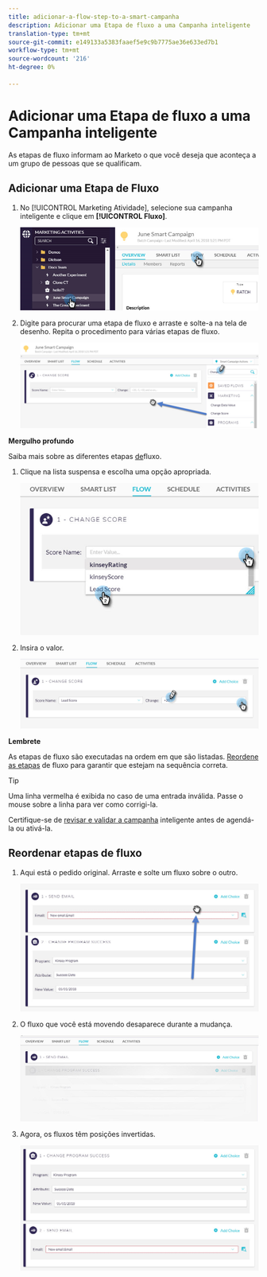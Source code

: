 ```yaml
---
title: adicionar-a-flow-step-to-a-smart-campanha
description: Adicionar uma Etapa de fluxo a uma Campanha inteligente
translation-type: tm+mt
source-git-commit: e149133a5383faaef5e9c9b7775ae36e633ed7b1
workflow-type: tm+mt
source-wordcount: '216'
ht-degree: 0%

---
```



# Adicionar uma Etapa de fluxo a uma Campanha inteligente

As etapas de fluxo informam ao Marketo o que você deseja que aconteça a um grupo de pessoas que se qualificam.

## Adicionar uma Etapa de Fluxo

1. No [!UICONTROL Marketing Atividade], selecione sua campanha inteligente e clique em **[!UICONTROL Fluxo]**.

   ![Imagem Um](/help/sky/assets/smart-campaigns/add-a-flow-step-to-a-smart-campaign/add-a-flow-step-to-a-smart-campaign-1.png)

1. Digite para procurar uma etapa de fluxo e arraste e solte-a na tela de desenho. Repita o procedimento para várias etapas de fluxo.

   ![Imagem dois](/help/sky/assets/smart-campaigns/add-a-flow-step-to-a-smart-campaign/add-a-flow-step-to-a-smart-campaign-2.png)

**Mergulho profundo**

Saiba mais sobre as diferentes etapas [de](http://docs.marketo.com/display/DOCS/Flow+Actions)fluxo.

1. Clique na lista suspensa e escolha uma opção apropriada.

   ![Imagem Três](/help/sky/assets/smart-campaigns/add-a-flow-step-to-a-smart-campaign/add-a-flow-step-to-a-smart-campaign-3.png)

1. Insira o valor.

   ![Imagem quatro](/help/sky/assets/smart-campaigns/add-a-flow-step-to-a-smart-campaign/add-a-flow-step-to-a-smart-campaign-4.png)

**Lembrete**

As etapas de fluxo são executadas na ordem em que são listadas. [Reordene as etapas](https://docs.marketo.com/display/MER/Add+a+Flow+Step+to+a+Smart+Campaign#AddaFlowSteptoaSmartCampaign-ReorderFlowSteps) de fluxo para garantir que estejam na sequência correta.

>[!TIP]
>
>Uma linha vermelha é exibida no caso de uma entrada inválida. Passe o mouse sobre a linha para ver como corrigi-la.
>
>Certifique-se de [revisar e validar a campanha](https://docs.marketo.com/display/DOCS/Smart+Campaign+Checklist) inteligente antes de agendá-la ou ativá-la.

## Reordenar etapas de fluxo

1. Aqui está o pedido original. Arraste e solte um fluxo sobre o outro.

   ![Imagem cinco](/help/sky/assets/smart-campaigns/add-a-flow-step-to-a-smart-campaign/add-a-flow-step-to-a-smart-campaign-5.png)

1. O fluxo que você está movendo desaparece durante a mudança.

   ![Imagem seis](/help/sky/assets/smart-campaigns/add-a-flow-step-to-a-smart-campaign/add-a-flow-step-to-a-smart-campaign-6.png)

1. Agora, os fluxos têm posições invertidas.

   ![Imagem sete](/help/sky/assets/smart-campaigns/add-a-flow-step-to-a-smart-campaign/add-a-flow-step-to-a-smart-campaign-7.png)

